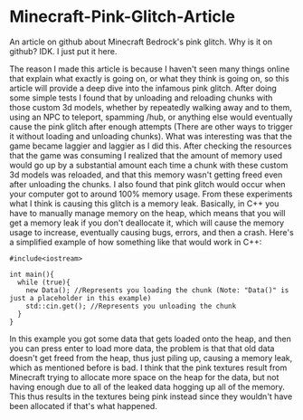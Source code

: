 # Minecraft-Pink-Glitch-Article
An article on github about Minecraft Bedrock's pink glitch. Why is it on github? IDK. I just put it here.

  The reason I made this article is because I haven't seen many things online that explain what exactly is going on, or what they think is going on, so this article will provide a deep dive into the infamous pink glitch. After doing some simple tests I found that by unloading and reloading chunks with those custom 3d models, whether by repeatedly walking away and to them, using an NPC to teleport, spamming /hub, or anything else would eventually cause the pink glitch after enough attempts (There are other ways to trigger it without loading and unloading chunks). What was interesting was that the game became laggier and laggier as I did this. After checking the resources that the game was consuming I realized that the amount of memory used would go up by a substantial amount each time a chunk with these custom 3d models was reloaded, and that this memory wasn't getting freed even after unloading the chunks. I also found that pink glitch would occur when your computer got to around 100% memory usage. From these experiments what I think is causing this glitch is a memory leak.
  Basically, in C++ you have to manually manage memory on the heap, which means that you will get a memory leak if you don't deallocate it, which will cause the memory usage to increase, eventually causing bugs, errors, and then a crash. Here's a simplified example of how something like that would work in C++:
```
#include<iostream>

int main(){
  while (true){
    new Data(); //Represents you loading the chunk (Note: "Data()" is just a placeholder in this example)
    std::cin.get(); //Represents you unloading the chunk
  }
}
```
In this example you got some data that gets loaded onto the heap, and then you can press enter to load more data, the problem is that that old data doesn't get freed from the heap, thus just piling up, causing a memory leak, which as mentioned before is bad. I think that the pink textures result from Minecraft trying to allocate more space on the heap for the data, but not having enough due to all of the leaked data hogging up all of the memory. This thus results in the textures being pink instead since they wouldn't have been allocated if that's what happened.
